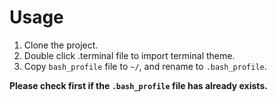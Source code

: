 # Usage
1. Clone the project.
2. Double click .terminal file to import terminal theme.
3. Copy `bash_profile` file to `~/`, and rename to `.bash_profile`.

**Please check first if the `.bash_profile` file has already exists.**
